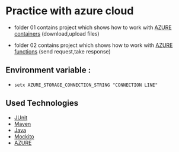 # Practice with azure cloud

* folder 01 contains project which shows how to work with [AZURE containers](https://azure.microsoft.com/) (download,upload files)

* folder 02 contains project which shows how to work with [AZURE functions](https://azure.microsoft.com/) (send request,take response)

## Environment variable : 
* `setx AZURE_STORAGE_CONNECTION_STRING "CONNECTION LINE"`

## Used Technologies

* [JUnit](https://junit.org/junit4/)
* [Maven](https://maven.apache.org/)
* [Java](https://www.oracle.com/ru/java/technologies/)
* [Mockito](https://site.mockito.org)
* [AZURE](https://azure.microsoft.com/)

